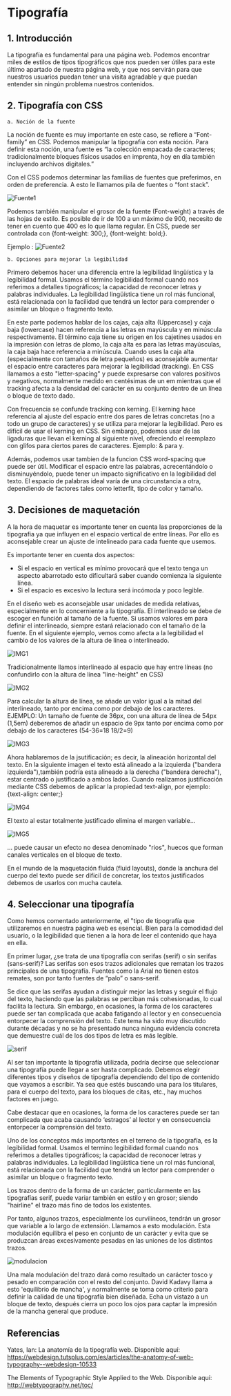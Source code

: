 
# Tipografía

## 1. Introducción

La tipografía es fundamental para una página web. Podemos encontrar miles de estilos de tipos tipográficos que nos pueden ser útiles para este último apartado de nuestra página web, y que nos servirán para que nuestros usuarios puedan tener una visita agradable y que puedan entender sin ningún problema nuestros contenidos. 

## 2. Tipografía con CSS 
	a. Noción de la fuente

La noción de fuente es muy importante en este caso, se refiere a “Font-family” en CSS. Podemos manipular la tipografía con esta noción. Para definir esta noción, una fuente es “la colección empacada de caracteres; tradicionalmente bloques físicos usados en imprenta, hoy en día también incluyendo archivos digitales.”

Con el CSS podemos determinar las familias de fuentes que preferimos, en orden de preferencia. A esto le llamamos pila de fuentes o “font stack”.

![Fuente1](imagenes/Fuente1.png)

Podemos también manipular el grosor de la fuente (Font-weight) a través de las hojas de estilo. Es posible de ir de 100 a un máximo de 900, necesito de tener en cuento que 400 es lo que llama regular. En CSS, puede ser controlada con {font-weight: 300;}, {font-weight: bold;}. 

Ejemplo : 
![Fuente2](imagenes/Fuente2.png)

	b. Opciones para mejorar la legibilidad

Primero debemos hacer una diferencia entre la legibilidad lingüística y la legibilidad formal. Usamos el término legibilidad formal cuando nos referimos a detalles tipográficos; la capacidad de reconocer letras y palabras individuales. La legibilidad lingüística tiene un rol más funcional, está relacionada con la facilidad que tendrá un lector para comprender o asimilar un bloque o fragmento texto.

En este parte podemos hablar de los cajas, caja alta (Uppercase) y caja baja (lowercase) hacen referencia a las letras en mayúscula y en minúscula respectivamente. El término caja tiene su origen en los cajetines usados en la impresión con letras de plomo, la caja alta es para las letras mayúsculas, la caja baja hace referencia a minúscula. Cuando uses la caja alta (especialmente con tamaños de letra pequeños) es aconsejable aumentar el espacio entre caracteres para mejorar la legibilidad (tracking). En CSS llamamos a esto "letter-spacing" y puede expresarse con valores positivos y negativos, normalmente medido en centésimas de un em mientras que el tracking afecta a la densidad del carácter en su conjunto dentro de un línea o bloque de texto dado.

Con frecuencia se confunde tracking con kerning. El kerning hace referencia al ajuste del espacio entre dos pares de letras concretas (no a todo un grupo de caracteres) y se utiliza para mejorar la legibilidad. Pero es difícil de usar el kerning en CSS. Sin embargo, podemos usar de las ligaduras que llevan el kerning al siguiente nivel, ofreciendo el reemplazo con glifos para ciertos pares de caracteres. Ejemplo: & para y.

Además, podemos usar tambien de la funcion CSS word-spacing que puede ser útil. Modificar el espacio entre las palabras, acrecentándolo o disminuyéndolo, puede tener un impacto significativo en la legibilidad del texto. El espacio de palabras ideal varía de una circunstancia a otra, dependiendo de factores tales como letterfit, tipo de color y tamaño. 

## 3. Decisiones de maquetación 

A la hora de maquetar es importante tener en cuenta las proporciones de la tipografia ya que influyen en el espacio vertical de entre líneas. Por ello es aconsejable crear un ajuste de intelineado para cada fuente que usemos. 

Es importante tener en cuenta dos aspectos: 
- Si el espacio en vertical es mínimo provocará que el texto tenga un aspecto abarrotado esto dificultará saber cuando comienza la siguiente línea. 
- Si el espacio es excesivo la lectura será incómoda y poco legible.

En el diseño web es aconsejable usar unidades de medida relativas, especialmente en lo concerniente a la tipografía. El interlineado se debe de escoger en función al tamaño de la fuente. Si usamos valores em para definir el interlineado, siempre estará relacionado con el tamaño de la fuente. En el siguiente ejemplo, vemos como afecta a la legibilidad el cambio de los valores de la altura de línea o interlineado. 

![IMG1](imagenes/img1.png)

Tradicionalmente llamos interlineado al espacio que hay entre líneas (no confundirlo con la altura de línea "line-height" en CSS)

![IMG2](imagenes/img2.png)

Para calcular la altura de línea, se añade un valor igual a la mitad del interlineado, tanto por encima como por debajo de los caracteres. EJEMPLO: Un tamaño de fuente de 36px, con una altura de línea de 54px (1,5em) deberemos de añadir un espacio de 9px tanto por encima como por debajo de los caracteres (54-36=18 18/2=9)

![IMG3](imagenes/img3.png)

Ahora hablaremos de la jsutificación; es decir, la alineación horizontal del texto. En la siguiente imagen el texto está alineado a la izquierda ("bandera izquierda"),también podría esta alineado a la derecha ("bandera derecha"), estar centrado o justificado a ambos lados. Cuando realizamos justificación mediante CSS debemos de aplicar la propiedad text-align, por ejemplo: {text-align: center;}

![IMG4](imagenes/img4.png)

El texto al estar totalmente justificado elimina el margen variable...

![IMG5](imagenes/img5.png)

... puede causar un efecto no desea denominado "rios", huecos que forman canales verticales en el bloque de texto.

En el mundo de la maquetación fluida (fluid layouts), donde la anchura del cuerpo del texto puede ser dificil de concretar, los textos justificados debemos de usarlos con mucha cautela. 

## 4. Seleccionar una tipografía

Como hemos comentado anteriormente, el "tipo de tipografía que utilizaremos en nuestra página web es esencial. Bien para la comodidad del usuario, o la legibilidad que tienen a la hora de leer el contenido que haya en ella. 

En primer lugar, ¿se trata de una tipografía con serifas (serif) o sin serifas (sans-serif)? Las serifas son esos trazos adicionales que rematan los trazos principales de una tipografía. Fuentes como la Arial no tienen estos remates, son por tanto fuentes de “palo” o sans-serif.

Se dice que las serifas ayudan a distinguir mejor las letras y seguir el flujo del texto, haciendo que las palabras se perciban más cohesionadas, lo cual facilita la lectura. Sin embargo, en ocasiones, la forma de los caracteres puede ser tan complicada que acaba fatigando al lector y en consecuencia entorpecer la comprensión del texto. Este tema ha sido muy discutido durante décadas y no se ha presentado nunca ninguna evidencia concreta que demuestre cuál de los dos tipos de letra es más legible.

![serif](imagenes/serif.png)

Al ser tan importante la tipografía utilizada, podría decirse que seleccionar una tipografía puede llegar a ser hasta complicado. Debemos elegir diferentes tipos y diseños de tipografía dependiendo del tipo de contenido que vayamos a escribir. Ya sea que estés buscando una para los titulares, para el cuerpo del texto, para los bloques de citas, etc., hay muchos factores en juego.

Cabe destacar que en ocasiones, la forma de los caracteres puede ser tan complicada que acaba causando ‘estragos’ al lector y en consecuencia entorpecer la comprensión del texto. 

Uno de los conceptos más importantes en el terreno de la tipografía, es la legibilidad formal. Usamos el termino legibilidad formal cuando nos referimos a detalles tipográficos; la capacidad de reconocer letras y palabras individuales. La legibilidad lingüística tiene un rol más funcional, está relacionada con la facilidad que tendrá un lector para comprender o asimilar un bloque o fragmento texto.

Los trazos dentro de la forma de un carácter, particularmente en las tipografías serif, puede variar también en estilo y en grosor; siendo "hairline" el trazo más fino de todos los existentes.

Por tanto, algunos trazos, especialmente los curvilíneos, tendrán un grosor que variable a lo largo de extensión. Llamamos a esto modulación. Esta modulación equilibra el peso en conjunto de un carácter y evita que se produzcan áreas excesivamente pesadas en las uniones de los distintos trazos.

![modulacion](imagenes/modulacion.png)

Una mala modulación del trazo dará como resultado un carácter tosco y pesado en comparación con el resto del conjunto. David Kadavy llama a esto 'equilibrio de mancha', y normalmente se toma como criterio para definir la calidad de una tipografía bien diseñada. Echa un vistazo a un bloque de texto, después cierra un poco los ojos para captar la impresión de la mancha general que produce.

## Referencias

Yates, Ian: La anatomía de la tipografía web. Disponible aquí: https://webdesign.tutsplus.com/es/articles/the-anatomy-of-web-typography--webdesign-10533

The Elements of Typographic Style Applied to the Web. Disponible aquí: http://webtypography.net/toc/ 
